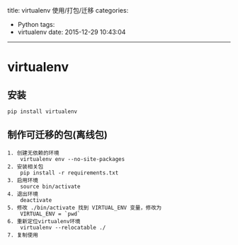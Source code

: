 title: virtualenv 使用/打包/迁移
categories:
  - Python
tags:
  - virtualenv
date: 2015-12-29 10:43:04
---

# virtualenv 
## 安装
<code>pip install virtualenv</code>

## 制作可迁移的包(离线包)
```
1. 创建无依赖的环境
    virtualenv env --no-site-packages
2. 安装相关包
    pip install -r requirements.txt
3. 启用环境
    source bin/activate
4. 退出环境
    deactivate
5. 修改 ./bin/activate 找到 VIRTUAL_ENV 变量，修改为
    VIRTUAL_ENV = `pwd`
6. 重新定位virtualenv环境
    virtualenv --relocatable ./
7. 复制使用
```